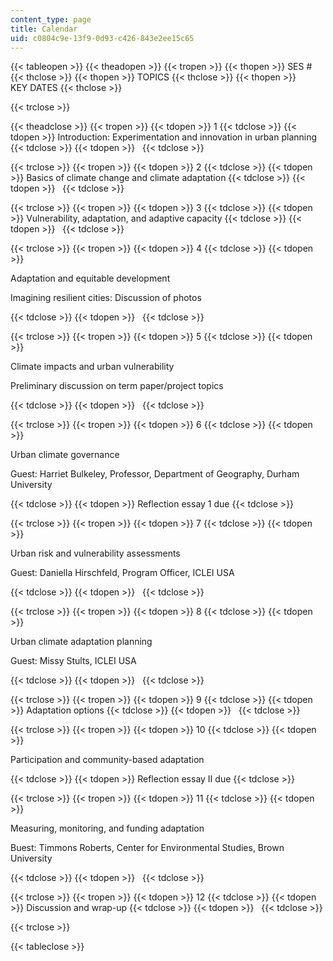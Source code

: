 ```yaml
---
content_type: page
title: Calendar
uid: c0804c9e-13f9-0d93-c426-843e2ee15c65
---
```


{{< tableopen >}}
{{< theadopen >}}
{{< tropen >}}
{{< thopen >}}
SES #
{{< thclose >}}
{{< thopen >}}
TOPICS
{{< thclose >}}
{{< thopen >}}
KEY DATES
{{< thclose >}}

{{< trclose >}}

{{< theadclose >}}
{{< tropen >}}
{{< tdopen >}}
1
{{< tdclose >}}
{{< tdopen >}}
Introduction: Experimentation and innovation in urban planning
{{< tdclose >}}
{{< tdopen >}}
 
{{< tdclose >}}

{{< trclose >}}
{{< tropen >}}
{{< tdopen >}}
2
{{< tdclose >}}
{{< tdopen >}}
Basics of climate change and climate adaptation
{{< tdclose >}}
{{< tdopen >}}
 
{{< tdclose >}}

{{< trclose >}}
{{< tropen >}}
{{< tdopen >}}
3
{{< tdclose >}}
{{< tdopen >}}
Vulnerability, adaptation, and adaptive capacity
{{< tdclose >}}
{{< tdopen >}}
 
{{< tdclose >}}

{{< trclose >}}
{{< tropen >}}
{{< tdopen >}}
4
{{< tdclose >}}
{{< tdopen >}}


Adaptation and equitable development

Imagining resilient cities: Discussion of photos


{{< tdclose >}}
{{< tdopen >}}
 
{{< tdclose >}}

{{< trclose >}}
{{< tropen >}}
{{< tdopen >}}
5
{{< tdclose >}}
{{< tdopen >}}


Climate impacts and urban vulnerability

Preliminary discussion on term paper/project topics


{{< tdclose >}}
{{< tdopen >}}
 
{{< tdclose >}}

{{< trclose >}}
{{< tropen >}}
{{< tdopen >}}
6
{{< tdclose >}}
{{< tdopen >}}


Urban climate governance

Guest: Harriet Bulkeley, Professor, Department of Geography, Durham University


{{< tdclose >}}
{{< tdopen >}}
Reflection essay 1 due
{{< tdclose >}}

{{< trclose >}}
{{< tropen >}}
{{< tdopen >}}
7
{{< tdclose >}}
{{< tdopen >}}


Urban risk and vulnerability assessments

Guest: Daniella Hirschfeld, Program Officer, ICLEI USA


{{< tdclose >}}
{{< tdopen >}}
 
{{< tdclose >}}

{{< trclose >}}
{{< tropen >}}
{{< tdopen >}}
8
{{< tdclose >}}
{{< tdopen >}}


Urban climate adaptation planning

Guest: Missy Stults, ICLEI USA


{{< tdclose >}}
{{< tdopen >}}
 
{{< tdclose >}}

{{< trclose >}}
{{< tropen >}}
{{< tdopen >}}
9
{{< tdclose >}}
{{< tdopen >}}
Adaptation options
{{< tdclose >}}
{{< tdopen >}}
 
{{< tdclose >}}

{{< trclose >}}
{{< tropen >}}
{{< tdopen >}}
10
{{< tdclose >}}
{{< tdopen >}}


Participation and community-based adaptation


{{< tdclose >}}
{{< tdopen >}}
Reflection essay II due
{{< tdclose >}}

{{< trclose >}}
{{< tropen >}}
{{< tdopen >}}
11
{{< tdclose >}}
{{< tdopen >}}


Measuring, monitoring, and funding adaptation

Buest: Timmons Roberts, Center for Environmental Studies, Brown University


{{< tdclose >}}
{{< tdopen >}}
 
{{< tdclose >}}

{{< trclose >}}
{{< tropen >}}
{{< tdopen >}}
12
{{< tdclose >}}
{{< tdopen >}}
Discussion and wrap-up
{{< tdclose >}}
{{< tdopen >}}
 
{{< tdclose >}}

{{< trclose >}}

{{< tableclose >}}